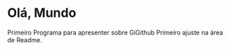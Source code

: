 # Olá, Mundo
 Primeiro Programa para apresenter sobre GiGithub
 Primeiro ajuste na área de Readme. 
